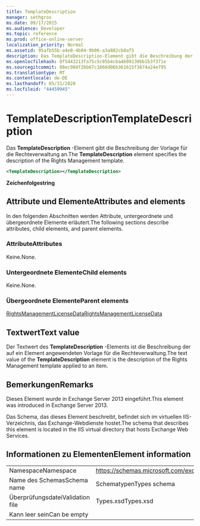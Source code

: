 ```yaml
---
title: TemplateDescription
manager: sethgros
ms.date: 09/17/2015
ms.audience: Developer
ms.topic: reference
ms.prod: office-online-server
localization_priority: Normal
ms.assetid: 95afb55b-a4e8-4b04-9b06-a3a882cb8af5
description: Das TemplateDescription-Element gibt die Beschreibung der Vorlage für die Rechteverwaltung an.
ms.openlocfilehash: 0f5443213fa75c5c05b4cba4609130bb1b3f371e
ms.sourcegitcommit: 88ec988f2bb67c1866d06b361615f3674a24e795
ms.translationtype: MT
ms.contentlocale: de-DE
ms.lasthandoff: 05/31/2020
ms.locfileid: "44459945"
---
```

# <a name="templatedescription"></a><span data-ttu-id="1d0fc-103">TemplateDescription</span><span class="sxs-lookup"><span data-stu-id="1d0fc-103">TemplateDescription</span></span>

<span data-ttu-id="1d0fc-104">Das **TemplateDescription** -Element gibt die Beschreibung der Vorlage für die Rechteverwaltung an.</span><span class="sxs-lookup"><span data-stu-id="1d0fc-104">The **TemplateDescription** element specifies the description of the Rights Management template.</span></span> 
  
```XML
<TemplateDescription></TemplateDescription>
```

 <span data-ttu-id="1d0fc-105">**Zeichenfolge**</span><span class="sxs-lookup"><span data-stu-id="1d0fc-105">**string**</span></span>
## <a name="attributes-and-elements"></a><span data-ttu-id="1d0fc-106">Attribute und Elemente</span><span class="sxs-lookup"><span data-stu-id="1d0fc-106">Attributes and elements</span></span>

<span data-ttu-id="1d0fc-107">In den folgenden Abschnitten werden Attribute, untergeordnete und übergeordnete Elemente erläutert.</span><span class="sxs-lookup"><span data-stu-id="1d0fc-107">The following sections describe attributes, child elements, and parent elements.</span></span>
  
### <a name="attributes"></a><span data-ttu-id="1d0fc-108">Attribute</span><span class="sxs-lookup"><span data-stu-id="1d0fc-108">Attributes</span></span>

<span data-ttu-id="1d0fc-109">Keine.</span><span class="sxs-lookup"><span data-stu-id="1d0fc-109">None.</span></span>
  
### <a name="child-elements"></a><span data-ttu-id="1d0fc-110">Untergeordnete Elemente</span><span class="sxs-lookup"><span data-stu-id="1d0fc-110">Child elements</span></span>

<span data-ttu-id="1d0fc-111">Keine.</span><span class="sxs-lookup"><span data-stu-id="1d0fc-111">None.</span></span>
  
### <a name="parent-elements"></a><span data-ttu-id="1d0fc-112">Übergeordnete Elemente</span><span class="sxs-lookup"><span data-stu-id="1d0fc-112">Parent elements</span></span>

[<span data-ttu-id="1d0fc-113">RightsManagementLicenseData</span><span class="sxs-lookup"><span data-stu-id="1d0fc-113">RightsManagementLicenseData</span></span>](rightsmanagementlicensedata.md)
  
## <a name="text-value"></a><span data-ttu-id="1d0fc-114">Textwert</span><span class="sxs-lookup"><span data-stu-id="1d0fc-114">Text value</span></span>

<span data-ttu-id="1d0fc-115">Der Textwert des **TemplateDescription** -Elements ist die Beschreibung der auf ein Element angewendeten Vorlage für die Rechteverwaltung.</span><span class="sxs-lookup"><span data-stu-id="1d0fc-115">The text value of the **TemplateDescription** element is the description of the Rights Management template applied to an item.</span></span> 
  
## <a name="remarks"></a><span data-ttu-id="1d0fc-116">Bemerkungen</span><span class="sxs-lookup"><span data-stu-id="1d0fc-116">Remarks</span></span>

<span data-ttu-id="1d0fc-117">Dieses Element wurde in Exchange Server 2013 eingeführt.</span><span class="sxs-lookup"><span data-stu-id="1d0fc-117">This element was introduced in Exchange Server 2013.</span></span>
  
<span data-ttu-id="1d0fc-118">Das Schema, das dieses Element beschreibt, befindet sich im virtuellen IIS-Verzeichnis, das Exchange-Webdienste hostet.</span><span class="sxs-lookup"><span data-stu-id="1d0fc-118">The schema that describes this element is located in the IIS virtual directory that hosts Exchange Web Services.</span></span>
  
## <a name="element-information"></a><span data-ttu-id="1d0fc-119">Informationen zu Elementen</span><span class="sxs-lookup"><span data-stu-id="1d0fc-119">Element information</span></span>

|||
|:-----|:-----|
|<span data-ttu-id="1d0fc-120">Namespace</span><span class="sxs-lookup"><span data-stu-id="1d0fc-120">Namespace</span></span>  <br/> |https://schemas.microsoft.com/exchange/services/2006/types  <br/> |
|<span data-ttu-id="1d0fc-121">Name des Schemas</span><span class="sxs-lookup"><span data-stu-id="1d0fc-121">Schema name</span></span>  <br/> |<span data-ttu-id="1d0fc-122">Schematypen</span><span class="sxs-lookup"><span data-stu-id="1d0fc-122">Types schema</span></span>  <br/> |
|<span data-ttu-id="1d0fc-123">Überprüfungsdatei</span><span class="sxs-lookup"><span data-stu-id="1d0fc-123">Validation file</span></span>  <br/> |<span data-ttu-id="1d0fc-124">Types.xsd</span><span class="sxs-lookup"><span data-stu-id="1d0fc-124">Types.xsd</span></span>  <br/> |
|<span data-ttu-id="1d0fc-125">Kann leer sein</span><span class="sxs-lookup"><span data-stu-id="1d0fc-125">Can be empty</span></span>  <br/> ||
   

